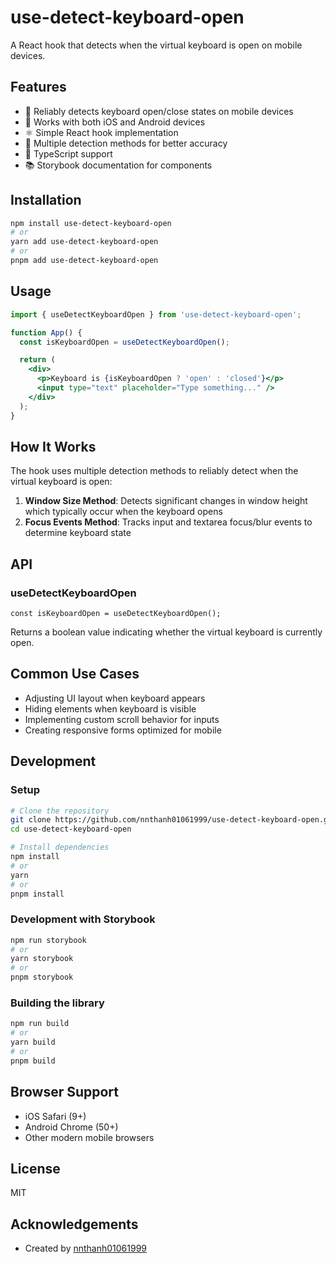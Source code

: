 # use-detect-keyboard-open

A React hook that detects when the virtual keyboard is open on mobile devices.

## Features

- 📱 Reliably detects keyboard open/close states on mobile devices
- 🔄 Works with both iOS and Android devices
- ⚛️ Simple React hook implementation
- 📏 Multiple detection methods for better accuracy
- 💪 TypeScript support
- 📚 Storybook documentation for components

## Installation

```bash
npm install use-detect-keyboard-open
# or
yarn add use-detect-keyboard-open
# or
pnpm add use-detect-keyboard-open
```

## Usage

```jsx
import { useDetectKeyboardOpen } from 'use-detect-keyboard-open';

function App() {
  const isKeyboardOpen = useDetectKeyboardOpen();

  return (
    <div>
      <p>Keyboard is {isKeyboardOpen ? 'open' : 'closed'}</p>
      <input type="text" placeholder="Type something..." />
    </div>
  );
}
```

## How It Works

The hook uses multiple detection methods to reliably detect when the virtual keyboard is open:

1. **Window Size Method**: Detects significant changes in window height which typically occur when the keyboard opens
2. **Focus Events Method**: Tracks input and textarea focus/blur events to determine keyboard state

## API

### useDetectKeyboardOpen

```tsx
const isKeyboardOpen = useDetectKeyboardOpen();
```

Returns a boolean value indicating whether the virtual keyboard is currently open.

## Common Use Cases

- Adjusting UI layout when keyboard appears
- Hiding elements when keyboard is visible
- Implementing custom scroll behavior for inputs
- Creating responsive forms optimized for mobile

## Development

### Setup

```bash
# Clone the repository
git clone https://github.com/nnthanh01061999/use-detect-keyboard-open.git
cd use-detect-keyboard-open

# Install dependencies
npm install
# or
yarn
# or
pnpm install
```

### Development with Storybook

```bash
npm run storybook
# or
yarn storybook
# or
pnpm storybook
```

### Building the library

```bash
npm run build
# or
yarn build
# or
pnpm build
```

## Browser Support

- iOS Safari (9+)
- Android Chrome (50+)
- Other modern mobile browsers

## License

MIT

## Acknowledgements

- Created by [nnthanh01061999](https://github.com/nnthanh01061999)
